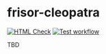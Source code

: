 # frisor-cleopatra
[![HTML Check](https://github.com/NTIG-Uppsala/frisor-cleopatra/actions/workflows/html-validation.yml/badge.svg?branch=master)](https://github.com/NTIG-Uppsala/frisor-cleopatra/actions/workflows/html-validation.yml)
[![Test workflow](https://github.com/NTIG-Uppsala/frisor-cleopatra/actions/workflows/Tests.yml/badge.svg?branch=master)](https://github.com/NTIG-Uppsala/frisor-cleopatra/actions/workflows/Tests.yml)

TBD
